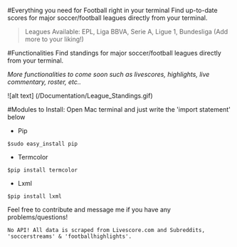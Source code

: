 #Everything you need for Football right in your terminal
Find up-to-date scores for major soccer/football leagues directly from your terminal. 
 
 >Leagues Available: EPL, Liga BBVA, Serie A, Ligue 1, Bundesliga (Add more to your liking!)

#Functionalities
Find standings for major soccer/football leagues directly from your terminal. 

*More functionalities to come soon such as livescores, highlights, live commentary, roster, etc..*

![alt text] (/Documentation/League_Standings.gif)

#Modules to Install:
Open Mac terminal and just write the 'import statement' below
  - Pip
```
$sudo easy_install pip
```
  - Termcolor
```
$pip install termcolor
```
  - Lxml
```
$pip install lxml
```

Feel free to contribute and message me if you have any problems/questions!
```
No API! All data is scraped from Livescore.com and Subreddits, 'soccerstreams' & 'footballhighlights'. 
```
